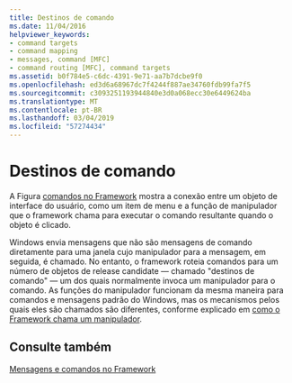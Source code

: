 ```yaml
---
title: Destinos de comando
ms.date: 11/04/2016
helpviewer_keywords:
- command targets
- command mapping
- messages, command [MFC]
- command routing [MFC], command targets
ms.assetid: b0f784e5-c6dc-4391-9e71-aa7b7dcbe9f0
ms.openlocfilehash: ed3d6a68967dc7f4244f887ae34760fdb99fa7f5
ms.sourcegitcommit: c3093251193944840e3d0a068ecc30e6449624ba
ms.translationtype: MT
ms.contentlocale: pt-BR
ms.lasthandoff: 03/04/2019
ms.locfileid: "57274434"
---
```

# <a name="command-targets"></a>Destinos de comando

A Figura [comandos no Framework](../mfc/user-interface-objects-and-command-ids.md) mostra a conexão entre um objeto de interface do usuário, como um item de menu e a função de manipulador que o framework chama para executar o comando resultante quando o objeto é clicado.

Windows envia mensagens que não são mensagens de comando diretamente para uma janela cujo manipulador para a mensagem, em seguida, é chamado. No entanto, o framework roteia comandos para um número de objetos de release candidate — chamado "destinos de comando" — um dos quais normalmente invoca um manipulador para o comando. As funções do manipulador funcionam da mesma maneira para comandos e mensagens padrão do Windows, mas os mecanismos pelos quais eles são chamados são diferentes, conforme explicado em [como o Framework chama um manipulador](../mfc/how-the-framework-calls-a-handler.md).

## <a name="see-also"></a>Consulte também

[Mensagens e comandos no Framework](../mfc/messages-and-commands-in-the-framework.md)

